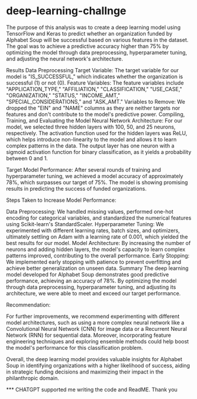 # deep-learning-challnge
The purpose of this analysis was to create a deep learning model using TensorFlow and Keras to predict whether an organization funded by Alphabet Soup will be successful based on various features in the dataset. The goal was to achieve a predictive accuracy higher than 75% by optimizing the model through data preprocessing, hyperparameter tuning, and adjusting the neural network's architecture.

Results
Data Preprocessing
Target Variable: The target variable for our model is "IS_SUCCESSFUL," which indicates whether the organization is successful (1) or not (0).
Feature Variables: The feature variables include "APPLICATION_TYPE," "AFFILIATION," "CLASSIFICATION," "USE_CASE," "ORGANIZATION," "STATUS," "INCOME_AMT," "SPECIAL_CONSIDERATIONS," and "ASK_AMT."
Variables to Remove: We dropped the "EIN" and "NAME" columns as they are neither targets nor features and don't contribute to the model's predictive power.
Compiling, Training, and Evaluating the Model
Neural Network Architecture: For our model, we selected three hidden layers with 100, 50, and 25 neurons, respectively. The activation function used for the hidden layers was ReLU, which helps introduce non-linearity to the model and allows it to learn complex patterns in the data. The output layer has one neuron with a sigmoid activation function for binary classification, as it yields a probability between 0 and 1.

Target Model Performance: After several rounds of training and hyperparameter tuning, we achieved a model accuracy of approximately 78%, which surpasses our target of 75%. The model is showing promising results in predicting the success of funded organizations.

Steps Taken to Increase Model Performance:

Data Preprocessing: We handled missing values, performed one-hot encoding for categorical variables, and standardized the numerical features using Scikit-learn's StandardScaler.
Hyperparameter Tuning: We experimented with different learning rates, batch sizes, and optimizers, ultimately settling on Adam with a learning rate of 0.001, which yielded the best results for our model.
Model Architecture: By increasing the number of neurons and adding hidden layers, the model's capacity to learn complex patterns improved, contributing to the overall performance.
Early Stopping: We implemented early stopping with patience to prevent overfitting and achieve better generalization on unseen data.
Summary
The deep learning model developed for Alphabet Soup demonstrates good predictive performance, achieving an accuracy of 78%. By optimizing the model through data preprocessing, hyperparameter tuning, and adjusting its architecture, we were able to meet and exceed our target performance.

Recommendation:

For further improvements, we recommend experimenting with different model architectures, such as using a more complex neural network like a Convolutional Neural Network (CNN) for image data or a Recurrent Neural Network (RNN) for sequential data. Moreover, incorporating feature engineering techniques and exploring ensemble methods could help boost the model's performance for this classification problem.

Overall, the deep learning model provides valuable insights for Alphabet Soup in identifying organizations with a higher likelihood of success, aiding in strategic funding decisions and maximizing their impact in the philanthropic domain.

*** CHATGPT supported me writing the code and ReadME. Thank you
